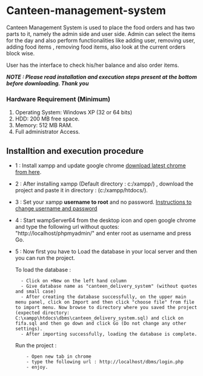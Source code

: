 # Canteen-management-system
Canteen Management System is used to place the food orders and has two parts to it, namely the admin side and user side. Admin can select the items for the day and also perform functionalities like adding user, removing user, adding food items , removing food items, also look at the current orders block wise.

User has the interface to check his/her balance and also order items.





***NOTE : Please read installation and execution steps present at the bottom before downloading. Thank you***

### Hardware Requirement (Minimum)
1. Operating System: Windows XP (32 or 64 bits)
2. HDD: 200 MB free space.
3. Memory: 512 MB RAM.
4. Full administrator Access.

## Installtion and execution procedure

- 1 : Install xampp and update google chrome [download latest chrome from here](https://www.google.com/chrome/).

- 2 : After installing xampp (Default directory : c:/xampp/) , download the project and paste it in directory : (c:/xampp/htdocs/).

- 3 : Set your xampp **username to root** and no password. [Instructions to change username and password](https://hsnyc.co/how-to-set-the-mysql-root-password-in-localhost-using-wamp/)

- 4 : Start wampServer64 from the desktop icon and open google chrome and type the following url without quotes: "http://localhost/phpmyadmin/" and enter root as username and press Go.

- 5 : Now first you have to Load the database in your local server and then you can run the project. 
     
     To load the database :
        
        - Click on +New on the left hand column
        - Give database name as "canteen_delivery_system" (without quotes and small case) 
        - After creating the database successfully, on the upper main menu panel, click on Import and then click "choose file" from file to import menu. Now browse to directory where you saved the project (expected directory: C:\xampp\htdocs\dbms\canteen_delivery_system.sql) and click on fifa.sql and then go down and click Go (Do not change any other settings).
        - After importing successfully, loading the database is complete.
      
     Run the project :
      
          - Open new tab in chrome
          - type the following url : http://localhost/dbms/login.php
          - enjoy.
          



